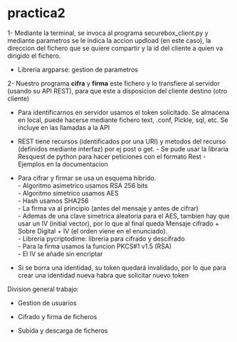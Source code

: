 # practica2


1- Mediante la terminal, se invoca al programa securebox_client.py y mediante parametros se le indica la accion updload (en este caso), la direccion del fichero que se quiere compartir y la id del cliente a quien va dirigido el fichero.
  - Libreria argparse: gestion de parametros

2- Nuestro programa **cifra** y **firma** este fichero y lo transfiere al servidor (usando su API REST), para que este a disposicion del cliente destino (otro cliente)
    
  - Para identificarnos en servidor usamos el token solicitado. Se almacena en local, puede hacerse mediante fichero text, .conf, Pickle, sql, etc. Se incluye en las llamadas a la API
    
  - REST tiene recursos (identificados por una URI) y metodos del recurso (definidos mediante interfaz) por ej post o get.
        - Se pude usar la libraria Resquest de python para hacer peticiones con el formato Rest
        - Ejemplos en la documentacion
    
  - Para cifrar y firmar se usa un esquema hibrido.<br>
        - Algoritmo asimetrico usamos RSA 256 bits<br>
        - Algoritmo simetrico usamos AES<br>
        - Hash usamos SHA256<br>
        - La firma va al principio (antes del mensaje y antes de cifrar)<br>
        - Ademas de una clave simetrica aleatoria para el AES, tambien hay que usar un IV (initial vector), por lo que al final queda Mensaje cifrado + Sobre Digital + IV (el orden viene en el enunciado).<br>
        - Libreria pycriptodime: libreria para cifrado y descifrado<br>
        - Para la firma usamos la funcion PKCS#1 v1.5 (RSA)<br>
        - El IV se añade sin encriptar<br>

  - Si se borra una identidad, su token quedará invalidado, por lo que para crear una identidad nueva habra que solicitar 
    nuevo token


Division general trabajo:
  - Gestion de usuarios<br>
        
  - Cifrado y firma de ficheros
  
  - Subida y descarga de ficheros
        

